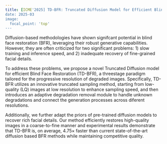 ```yaml
---
title: [ICME'2025] TD-BFR: Truncated Diffusion Model for Efficient Blind Face Restoration
date: 2025-03
image:
  focal_point: 'top'
---
```



Diffusion-based methodologies have shown signifcant potential in blind face restoration (BFR), leveraging their robust generative capabilities. However, they are often criticized for two significant problems: 1) slow training and inference speed, and 2) inadequate recovery of fine-grained facial details. 

To address these problems, we propose a novel Truncated Diffusion model for efficient Blind Face Restoration (TD-BFR), a threestage paradigm tailored for the progressive resolution of degraded images. Specifically, TD-BFR utilizes an innovative truncated sampling method, starting from low-quality (LQ) images at low resolution to enhance sampling speed, and then introduces an adaptive degradation removal module to handle unknown
degradations and connect the generation processes across diferent resolutions. 

Additionally, we further adapt the priors of pre-trained diffusion models to recover rich facial details. Our method efficiently restores high-quality images in a coarse-to-fine manner and experimental results demonstrate that TD-BFR is, on average, 4.75× faster than current state-of-the-art diffusion based BFR methods while maintaining competitive quality.

